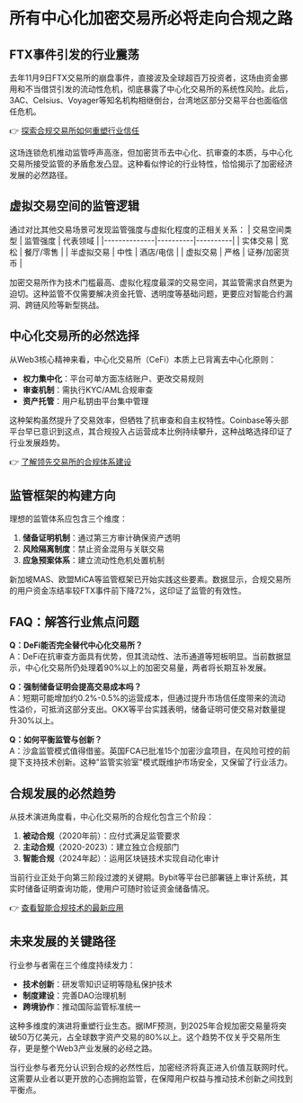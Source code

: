 # 所有中心化加密交易所必将走向合规之路

## FTX事件引发的行业震荡

去年11月9日FTX交易所的崩盘事件，直接波及全球超百万投资者，这场由资金挪用和不当借贷引发的流动性危机，彻底暴露了中心化交易所的系统性风险。此后，3AC、Celsius、Voyager等知名机构相继倒台，台湾地区部分交易平台也面临信任危机。

👉 [探索合规交易所如何重塑行业信任](https://bit.ly/okx_welcome)

这场连锁危机推动监管呼声高涨，但加密货币去中心化、抗审查的本质，与中心化交易所接受监管的矛盾愈发凸显。这种看似悖论的行业特性，恰恰揭示了加密经济发展的必然路径。

## 虚拟交易空间的监管逻辑

通过对比其他交易场景可发现监管强度与虚拟化程度的正相关关系：
| 交易空间类型 | 监管强度 | 代表领域 |
|--------------|----------|----------|
| 实体交易     | 宽松     | 餐厅/零售 |
| 半虚拟交易   | 中性     | 酒店/电信 |
| 虚拟交易     | 严格     | 证券/加密货币 |

加密交易所作为技术门槛最高、虚拟化程度最深的交易空间，其监管需求自然更为迫切。这种监管不仅需要解决资金托管、透明度等基础问题，更要应对智能合约漏洞、跨链风险等新型挑战。

## 中心化交易所的必然选择

从Web3核心精神来看，中心化交易所（CeFi）本质上已背离去中心化原则：
- **权力集中化**：平台可单方面冻结账户、更改交易规则
- **审查机制**：需执行KYC/AML合规审查
- **资产托管**：用户私钥由平台集中管理

这种架构虽然提升了交易效率，但牺牲了抗审查和自主权特性。Coinbase等头部平台早已意识到这点，其合规投入占运营成本比例持续攀升，这种战略选择印证了行业发展趋势。

👉 [了解领先交易所的合规体系建设](https://bit.ly/okx_welcome)

## 监管框架的构建方向

理想的监管体系应包含三个维度：
1. **储备证明机制**：通过第三方审计确保资产透明
2. **风险隔离制度**：禁止资金混用与关联交易
3. **应急预案体系**：建立流动性危机处置机制

新加坡MAS、欧盟MiCA等监管框架已开始实践这些要素。数据显示，合规交易所的用户资金冻结率较FTX事件前下降72%，这印证了监管的有效性。

## FAQ：解答行业焦点问题

**Q：DeFi能否完全替代中心化交易所？**  
A：DeFi在抗审查方面具有优势，但其流动性、法币通道等短板明显。当前数据显示，中心化交易所仍处理着90%以上的加密交易量，两者将长期互补发展。

**Q：强制储备证明会提高交易成本吗？**  
A：短期可能增加约0.2%-0.5%的运营成本，但通过提升市场信任度带来的流动性溢价，可抵消这部分支出。OKX等平台实践表明，储备证明可使交易对数量提升30%以上。

**Q：如何平衡监管与创新？**  
A：沙盒监管模式值得借鉴。英国FCA已批准15个加密沙盒项目，在风险可控的前提下支持技术创新。这种"监管实验室"模式既维护市场安全，又保留了行业活力。

## 合规发展的必然趋势

从技术演进角度看，中心化交易所的合规化包含三个阶段：
1. **被动合规**（2020年前）：应付式满足监管要求
2. **主动合规**（2020-2023）：建立独立合规部门
3. **智能合规**（2024年起）：运用区块链技术实现自动化审计

当前行业正处于向第三阶段过渡的关键期。Bybit等平台已部署链上审计系统，其实时储备证明查询功能，使用户可随时验证资金储备情况。

👉 [查看智能合规技术的最新应用](https://bit.ly/okx_welcome)

## 未来发展的关键路径

行业参与者需在三个维度持续发力：
- **技术创新**：研发零知识证明等隐私保护技术
- **制度建设**：完善DAO治理机制
- **跨境协作**：推动国际监管标准统一

这种多维度的演进将重塑行业生态。据IMF预测，到2025年合规加密交易量将突破50万亿美元，占全球数字资产交易的80%以上。这个趋势不仅关乎交易所生存，更是整个Web3产业发展的必经之路。

当行业参与者充分认识到合规的必然性后，加密经济将真正进入价值互联网时代。这需要从业者以更开放的心态拥抱监管，在保障用户权益与推动技术创新之间找到平衡点。